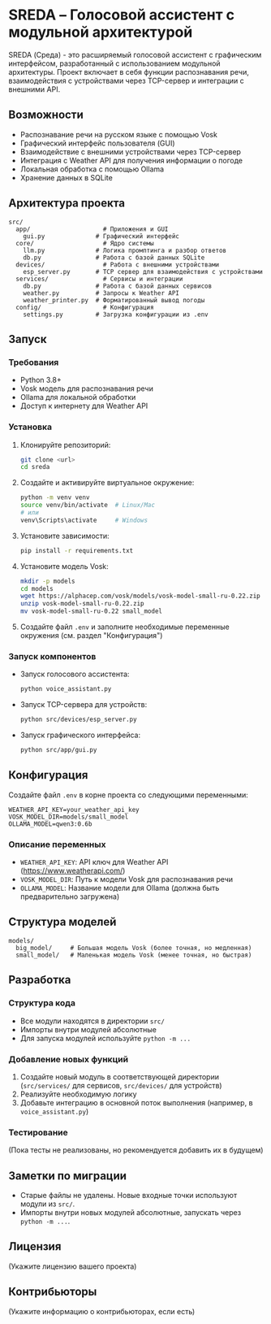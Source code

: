 # SREDA – Голосовой ассистент с модульной архитектурой

SREDA (Среда) - это расширяемый голосовой ассистент с графическим интерфейсом, разработанный с использованием модульной архитектуры. Проект включает в себя функции распознавания речи, взаимодействия с устройствами через TCP-сервер и интеграции с внешними API.

## Возможности

- Распознавание речи на русском языке с помощью Vosk
- Графический интерфейс пользователя (GUI)
- Взаимодействие с внешними устройствами через TCP-сервер
- Интеграция с Weather API для получения информации о погоде
- Локальная обработка с помощью Ollama
- Хранение данных в SQLite

## Архитектура проекта

```
src/
  app/                    # Приложения и GUI
    gui.py              # Графический интерфейс
  core/                   # Ядро системы
    llm.py              # Логика промптинга и разбор ответов
    db.py               # Работа с базой данных SQLite
  devices/                # Работа с внешними устройствами
    esp_server.py       # TCP сервер для взаимодействия с устройствами
  services/               # Сервисы и интеграции
    db.py               # Работа с базой данных сервисов
    weather.py          # Запросы к Weather API
    weather_printer.py  # Форматированный вывод погоды
  config/                 # Конфигурация
    settings.py         # Загрузка конфигурации из .env
```

## Запуск

### Требования

- Python 3.8+
- Vosk модель для распознавания речи
- Ollama для локальной обработки
- Доступ к интернету для Weather API

### Установка

1. Клонируйте репозиторий:
   ```bash
   git clone <url>
   cd sreda
   ```

2. Создайте и активируйте виртуальное окружение:
   ```bash
   python -m venv venv
   source venv/bin/activate  # Linux/Mac
   # или
   venv\Scripts\activate     # Windows
   ```

3. Установите зависимости:
   ```bash
   pip install -r requirements.txt
   ```

4. Установите модель Vosk:
   ```bash
   mkdir -p models
   cd models
   wget https://alphacep.com/vosk/models/vosk-model-small-ru-0.22.zip
   unzip vosk-model-small-ru-0.22.zip
   mv vosk-model-small-ru-0.22 small_model
   ```

5. Создайте файл `.env` и заполните необходимые переменные окружения (см. раздел "Конфигурация")

### Запуск компонентов

- Запуск голосового ассистента:
  ```bash
  python voice_assistant.py
  ```

- Запуск TCP-сервера для устройств:
  ```bash
  python src/devices/esp_server.py
  ```

- Запуск графического интерфейса:
  ```bash
  python src/app/gui.py
  ```

## Конфигурация

Создайте файл `.env` в корне проекта со следующими переменными:

```
WEATHER_API_KEY=your_weather_api_key
VOSK_MODEL_DIR=models/small_model
OLLAMA_MODEL=qwen3:0.6b
```

### Описание переменных

- `WEATHER_API_KEY`: API ключ для Weather API (https://www.weatherapi.com/)
- `VOSK_MODEL_DIR`: Путь к модели Vosk для распознавания речи
- `OLLAMA_MODEL`: Название модели для Ollama (должна быть предварительно загружена)

## Структура моделей

```
models/
  big_model/     # Большая модель Vosk (более точная, но медленная)
  small_model/   # Маленькая модель Vosk (менее точная, но быстрая)
```

## Разработка

### Структура кода

- Все модули находятся в директории `src/`
- Импорты внутри модулей абсолютные
- Для запуска модулей используйте `python -m ...`

### Добавление новых функций

1. Создайте новый модуль в соответствующей директории (`src/services/` для сервисов, `src/devices/` для устройств)
2. Реализуйте необходимую логику
3. Добавьте интеграцию в основной поток выполнения (например, в `voice_assistant.py`)

### Тестирование

(Пока тесты не реализованы, но рекомендуется добавить их в будущем)

## Заметки по миграции

- Старые файлы не удалены. Новые входные точки используют модули из `src/`.
- Импорты внутри новых модулей абсолютные, запускать через `python -m ...`.

## Лицензия

(Укажите лицензию вашего проекта)

## Контрибьюторы

(Укажите информацию о контрибьюторах, если есть)
